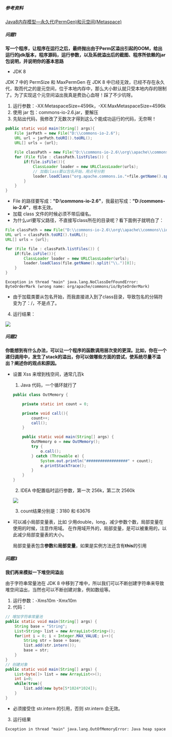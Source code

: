 ##### 参考资料

[Java8内存模型—永久代(PermGen)和元空间(Metaspace)](https://www.cnblogs.com/paddix/p/5309550.html)

##### 问题1

**写一个程序，让程序在运行之后，最终抛出由于Perm区溢出引起的OOM，给出运行的jdk版本，程序源码，运行参数，以及系统溢出后的截图、程序所依赖的jar包说明，并说明你的基本思路**

- JDK 8

JDK 7 中的 PermSize 和 MaxPermGen 在 JDK 8 中已经无效，已经不存在永久代，取而代之的是元空间，位于本地内存中，那么大小默认就只受本地内存的限制了。为了实现这个元空间溢出我真是费劲心血呀！踩了不少坑呀。

1. 运行参数：-XX:MetaspaceSize=4596k，-XX:MaxMetaspaceSize=4596k
2. 使用 jar 包：commons-io-2.6.jar，要解压
3. 先贴出代码，我修改了无数次才得到这么个能成功运行的代码，无奈啊！

```java
public static void main(String[] args){
    File jarPath = new File("D:\\commons-io-2.6");
    URL url = jarPath.toURI().toURL();
    URL[] urls = {url};
    
	File classPath = new File("D:\\commons-io-2.6\\org\\apache\\commons\\io");
    for (File file : classPath.listFiles()) {
        if(file.isFile()){
            ClassLoader loader = new URLClassLoader(urls);
            // 加载class要以包名开始，用点号分割
            loader.loadClass("org.apache.commons.io."+file.getName().split("\\.")[0]);
        }
    }
}
```

- File 的路径要写成：**"D:\\commons-io-2.6"**，我最初写成：**"D:/commons-io-2.6"**，根本无效。
- 加载 class 文件的时候必须不带后缀名。
- 为什么url要写父路径，不直接写class所在的目录呢？看下面例子就明白了：

```java
File classPath = new File("D:\\commons-io-2.6\\org\\apache\\commons\\io");
URL url = classPath.toURI().toURL();
URL[] urls = {url};

for (File file : classPath.listFiles()) {
    if(file.isFile()){
        ClassLoader loader = new URLClassLoader(urls);
        loader.loadClass(file.getName().split("\\.")[0]);
    }
}
```

```text
Exception in thread "main" java.lang.NoClassDefFoundError: ByteOrderMark (wrong name: org/apache/commons/io/ByteOrderMark)
```

- 由于加载类要从包名开始，而我直接进入到了class目录，导致包名的分隔符变为了：/，不是点了。

4. 运行结果：

![](https://ws1.sinaimg.cn/large/006DgVHEly1g3eo7i1bfjj30mh04574l.jpg)

##### 问题2

**你能想到有什么办法，可以让一个程序的函数调用层次变的更深。比如，你在一个递归调用中，发生了stack的溢出，你可以做哪些方面的尝试，使系统尽量不溢出？阐述你的观点和原因。**

- 设置 Xss 来增到栈空间，通常几百k

  1. Java 代码，一个循环就行了

  ```java
  public class OutMemory {
  
      private static int count = 0;
  
      private void call(){
          count++;
          call();
      }
  
      public static void main(String[] args) {
          OutMemory o = new OutMemory();
          try {
              o.call();
          } catch (Throwable e) {
              System.out.println("##################" + count);
              e.printStackTrace();
          }
      }
  }
  ```

  2. IDEA 中配置临时运行参数，第一次 256k，第二次 2560k

  ![](https://ws1.sinaimg.cn/large/006DgVHEly1g3elj8y3poj30ja0460sr.jpg)

  3. count结果分别是：3180 	和		63676

- 可以减小局部变量表，比如 少用double，long，减少参数个数，局部变量在使用的时候，注意作用域。
  在作用域开外的，局部变量，是可以被重用的，以此减少局部变量表的大小。

  局部变量表包含**参数**和**局部变量**，如果是实例方法还含有**this**的引用

##### 问题3

**我们再来模拟一下堆空间溢出**

由于字符串常量池在 JDK 8 中移到了堆中，所以我们可以不断创建字符串来导致堆空间溢出，当然也可以不断创建对象，例如数组等。

1. 运行参数：-Xms10m -Xmx10m
2. 代码：

```java
// 增加字符串常量池
public static void main(String[] args) {
    String base = "String";
    List<String> list = new ArrayList<String>();
    for(int i = 0; i < Integer.MAX_VALUE; i++){
        String str = base + base;
        list.add(str.intern());
        base = str;
    }
}
// 创建对象
public static void main(String[] args) {
    List<byte[]> list = new ArrayList<>();
    int i=0;
    while(true){
        list.add(new byte[5*1024*1024]);
    }
}
```

- 必须接受住 str.intern 的引用，否则 str.intern 会无效。

3. 运行结果

```text
Exception in thread "main" java.lang.OutOfMemoryError: Java heap space
```
